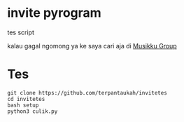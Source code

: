 # invite pyrogram
tes script


kalau gagal ngomong ya ke saya cari aja di 
[Musikku Group](t.me/musikkugroup)

# Tes

```console
git clone https://github.com/terpantaukah/invitetes
cd invitetes
bash setup
python3 culik.py
```
